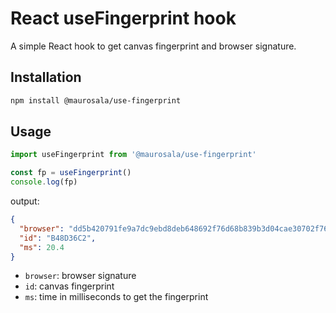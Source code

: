 # React useFingerprint hook

A simple React hook to get canvas fingerprint and browser signature.

## Installation

```bash
npm install @maurosala/use-fingerprint
```

## Usage

```jsx
import useFingerprint from '@maurosala/use-fingerprint'

const fp = useFingerprint()
console.log(fp)
```

output:

```json
{
  "browser": "dd5b420791fe9a7dc9ebd8deb648692f76d68b839b3d04cae30702f76c31bc14",
  "id": "B48D36C2",
  "ms": 20.4
}
```

- `browser`: browser signature
- `id`: canvas fingerprint
- `ms`: time in milliseconds to get the fingerprint
